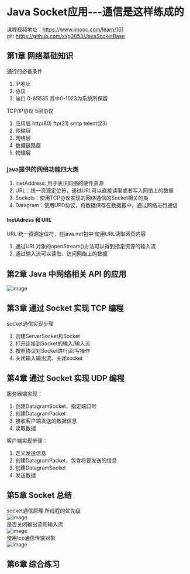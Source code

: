 # Java Socket应用---通信是这样练成的  
课程视频地址：https://www.imooc.com/learn/161  
git: https://github.com/xxg3053/JavaSocketBase  

##  第1章 网络基础知识

通行的必备条件  
1. IP地址
2. 协议
3. 端口 0-65535 其中0-1023为系统所保留

TCP/IP协议 5层协议
1. 应用层 http(80) ftp(21) smtp telent(23)
2. 传输层
3. 网络层
4. 数据链路层
5. 物理层

### java提供的网络功能四大类 

1. InetAddress: 用于表识网络的硬件资源
2. URL：统一资源定位符，通过URL可以直接读取或者写入网络上的数据
3. Sockets：使用TCP协议实现的网络通信的Socket相关的类
4. Datagram：使用UPD协议，将数据保存在数据报中，通过网络进行通信

#### InetAdress 和 URL 

URL:统一资源定位符，在java.net包中
使用URL读取网页内容
1. 通过URL对象的openStream()方法可以得到指定资源的输入流
2. 通过输入流可以读取、访问网络上的数据

## 第2章 Java 中网络相关 API 的应用 
![image](http://7xky7l.com1.z0.glb.clouddn.com/QQ20180303-222202@2x.png)


## 第3章 通过 Socket 实现 TCP 编程 

socket通信实现步骤  
1. 创建ServerSocket和Socket
2. 打开连接到Socket的输入/输入流
3. 按照协议对Socket进行读/写操作
4. 关闭输入输出流、关闭socket


## 第4章 通过 Socket 实现 UDP 编程  
服务器端实现：  
1. 创建DatagramSocket，指定端口号
2. 创建DatagramPacket
3. 接收客户端发送的数据信息
4. 读取数据

客户端实现步骤：  
1. 定义发送信息
2. 创建DatagramPacket，包含将要发送的信息
3. 创建DatagramSocket
4. 发送数据

## 第5章 Socket 总结 
socket通信原理
所线程的优先级  
![image](http://7xky7l.com1.z0.glb.clouddn.com/WX20180304-123550@2x.png)   
是否关闭输出流和输入流   
![image](http://7xky7l.com1.z0.glb.clouddn.com/WX20180304-123828@2x.png)    
使用tcp通信传输对象  
![image](http://7xky7l.com1.z0.glb.clouddn.com/WX20180304-124049@2x.png)  


##  第6章 综合练习  